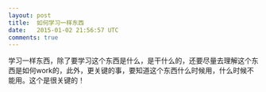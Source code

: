 ```yaml
---
layout: post
title:  如何学习一样东西
date:   2015-01-02 21:56:57 UTC
comments: true
---
```

学习一样东西，除了要学习这个东西是什么，是干什么的，还要尽量去理解这个东西是如何work的，此外，更关键的事，要知道这个东西什么时候用，什么时候不能用。这个是很关键的！
